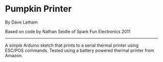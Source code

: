 # Pumpkin Printer
By Dave Latham

Based on code by Nathan Seidle of Spark Fun Electronics 2011

---
A simple Arduino sketch that prints to a serial thermal printer using ESC/POS commands. Tested using a battery powered thermal printer from Amazon.
